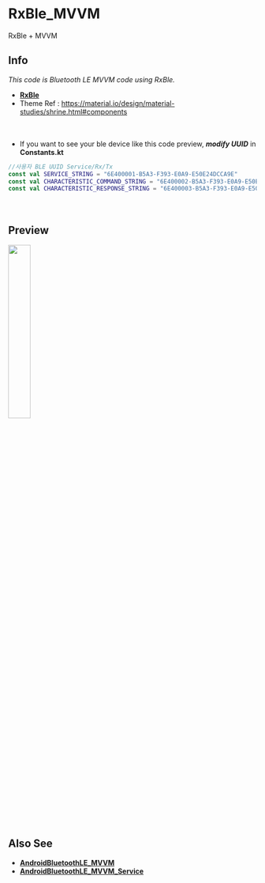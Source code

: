 # RxBle_MVVM
RxBle + MVVM





## Info

 *This code is Bluetooth LE MVVM code using RxBle.*  
- [**RxBle**](https://github.com/Polidea/RxAndroidBle)
- Theme Ref : https://material.io/design/material-studies/shrine.html#components


　  
- If you want to see your ble device like this code preview, ***modify UUID*** in **Constants.kt**  
```Kotlin
//사용자 BLE UUID Service/Rx/Tx
const val SERVICE_STRING = "6E400001-B5A3-F393-E0A9-E50E24DCCA9E"
const val CHARACTERISTIC_COMMAND_STRING = "6E400002-B5A3-F393-E0A9-E50E24DCCA9E"
const val CHARACTERISTIC_RESPONSE_STRING = "6E400003-B5A3-F393-E0A9-E50E24DCCA9E"
```
　  




## Preview
<img src = "https://github.com/DDANGEUN/RxBle_MVVM/blob/main/preview/preview.gif" width="30%">


## Also See
- [**AndroidBluetoothLE_MVVM**](https://github.com/DDANGEUN/AndroidBluetoothLE_MVVM)  
- [**AndroidBluetoothLE_MVVM_Service**](https://github.com/DDANGEUN/AndroidBluetoothLE_MVVM_Service)

